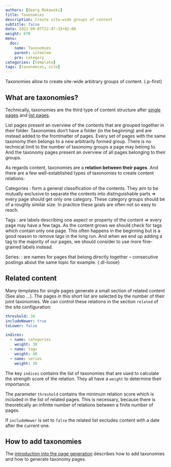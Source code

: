 ```yaml
---
authors: [Georg Makowski]
title: Taxonomies
description: Create site-wide groups of content
subtitle: false
date: 2022-09-07T22:47:33+02:00 
weight: 670
menu:
  doc:
    name: Taxonomies
    parent: siteelem
    pre: category
categories: [template]
tags: [taxonomies, site]
---
```


Taxonomies allow to create site-wide arbitrary groups of content.
{.p-first} <!--more-->

## What are taxonomies?

Technically, taxonomies are the third type of content structure after [single pages](/doc/intro/workflow/content#single-pages) and [list pages](/doc/intro/workflow/content#branch-bundles).

List pages present an overview of the contents that are grouped together in their folder. Taxonomies don’t have a folder (in the beginning) and are instead added to the frontmatter of pages. Every set of pages with the same taxonomy then belongs to a new arbitrarily formed group. There is no technical limit to the number of taxonomy groups a page may belong to. And the taxonomy pages present an overview of all pages belonging to their groups.

As regards content, taxonomies are a **relation between their pages**. And there are a few well-established types of taxonomies to create content relations:

Categories
: form a general classification of the contents. They aim to be mutually exclusive to separate the contents into distinguishable parts &Rightarrow; every page should get only one category. These category groups should be of a roughly similar size. In practice these goals are often not so easy to reach.

Tags
: are labels describing one aspect or property of the content &Rightarrow; every page may have a few tags. As the content grows we should check for tags which contain only one page. This often happens in the beginning but is a good reason to remove tags in the long run.
And when we end up adding a tag to the majority of our pages, we should consider to use more fine-grained labels instead.

Series:
: are names for pages that belong directly together – consecutive postings about the same topic for example.
{.dl-loose}

## Related content

Many templates for single pages generate a small section of related content (See also …). The pages in this short list are selected by the number of their joint taxonomies. We can control these relations in the section `related` of the site configuration:

```yaml {.left-in}
threshold: 30
includeNewer: true
toLower: false

indices:
  - name: categories
    weight: 30
  - name: tags
    weight: 40
  - name: series
    weight: 30
```

The key `indices` contains the list of taxonomies that are used to calculate the strength score of the relation. They all have a `weight` to determine their importance.

The parameter `threshold` contains the minimum relation score which is included in the list of related pages. This is necessary, because there is theoretically an infinite number of relations between a finite number of pages.

If `includeNewer` is set to `false` the related list excludes content with a date after the current one.

## How to add taxonomies

The [introduction into the page generation](/doc/intro/workflow/content) describes how to add taxonomies and how to generate taxonomy pages.
